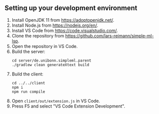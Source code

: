 ## Setting up your development environment

1. Install OpenJDK 11 from https://adoptopenjdk.net/.
1. Install Node.js from https://nodejs.org/en/.
1. Install VS Code from https://code.visualstudio.com/.
1. Clone the repository from https://github.com/lars-reimann/simple-ml-lsp.
1. Open the repository in VS Code.
1. Build the server:
    ```
    cd server/de.unibonn.simpleml.parent
    ./gradlew clean generateXtext build
    ```
1. Build the client:
    ```
    cd ../../client
    npm i
    npm run compile
    ```
1. Open `client/out/extension.js` in VS Code.
1. Press F5 and select "VS Code Extension Development".